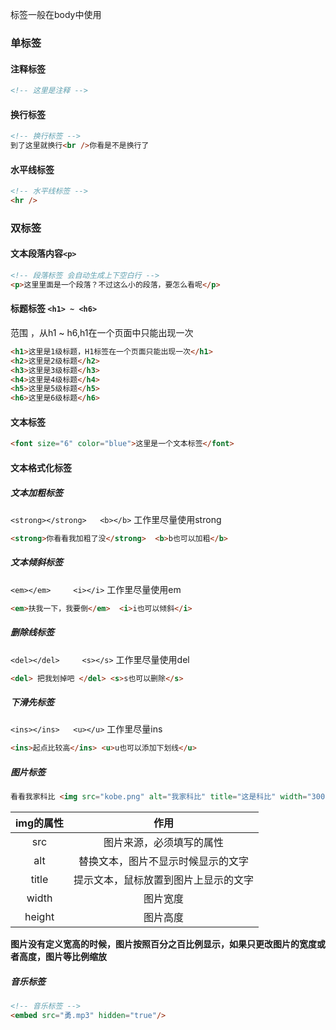 标签一般在body中使用

### 单标签

#### 注释标签

```html
<!-- 这里是注释 -->
```

#### 换行标签

```html
<!-- 换行标签 -->
到了这里就换行<br />你看是不是换行了
```

#### 水平线标签

```html
<!-- 水平线标签 -->
<hr />
```

### 双标签

#### 文本段落内容`<p>`

```html
<!-- 段落标签 会自动生成上下空白行 -->
<p>这里里面是一个段落？不过这么小的段落，要怎么看呢</p>
```

#### 标题标签 `<h1> ~ <h6>`

范围 ，从h1 ~ h6,h1在一个页面中只能出现一次

```html
<h1>这里是1级标题，H1标签在一个页面只能出现一次</h1>
<h2>这里是2级标题</h2>
<h3>这里是3级标题</h3>
<h4>这里是4级标题</h4>
<h5>这里是5级标题</h5>
<h6>这里是6级标题</h6>
```

#### 文本标签

```html
<font size="6" color="blue">这里是一个文本标签</font>
```

#### 文本格式化标签

##### 文本加粗标签

`<strong></strong>   <b></b>`  工作里尽量使用strong

```html
<strong>你看看我加粗了没</strong>  <b>b也可以加粗</b>
```

##### 文本倾斜标签

`<em></em>     <i></i>`  工作里尽量使用em

```html
<em>扶我一下，我要倒</em>  <i>i也可以倾斜</i>
```

##### 删除线标签

`<del></del>     <s></s>`   工作里尽量使用del

```html
<del> 把我划掉吧 </del> <s>s也可以删除</s>
```

##### 下滑先标签

`<ins></ins>   <u></u>`    工作里尽量ins

```html
<ins>起点比较高</ins> <u>u也可以添加下划线</u>
```

##### 图片标签

```html
看看我家科比 <img src="kobe.png" alt="我家科比" title="这是科比" width="300px" height="200px">
```

| img的属性 | 作用 |
| :---: | :---: |
| src | 图片来源，必须填写的属性 |
| alt | 替换文本，图片不显示时候显示的文字 |
| title | 提示文本，鼠标放置到图片上显示的文字 |
| width | 图片宽度 |
| height | 图片高度 |

**图片没有定义宽高的时候，图片按照百分之百比例显示，如果只更改图片的宽度或者高度，图片等比例缩放**

##### 音乐标签

```html
<!-- 音乐标签 -->
<embed src="勇.mp3" hidden="true"/>
```



